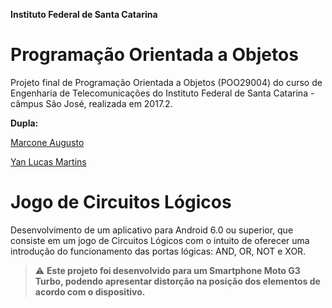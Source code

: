 **Instituto Federal de Santa Catarina**

# Programação Orientada a Objetos

Projeto final de Programação Orientada a Objetos (POO29004) do curso de Engenharia de Telecomunicações do Instituto Federal de Santa Catarina - câmpus São José, realizada em 2017.2.

**Dupla:**

[Marcone Augusto](https://github.com/marconeaugusto)

[Yan Lucas Martins](https://github.com/yanmartins)

# Jogo de Circuitos Lógicos

Desenvolvimento de um aplicativo para Android 6.0 ou superior, que consiste em um jogo de Circuitos Lógicos com o intuito de oferecer uma introdução do funcionamento das portas lógicas: AND, OR, NOT e XOR.

> :warning: **Este projeto foi desenvolvido para um Smartphone Moto G3 Turbo, podendo apresentar distorção na posição dos elementos de acordo com o dispositivo.**
